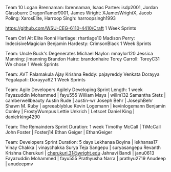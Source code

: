 Team 10
  Logan Brennaman: lbrennaman, Isaac Partee: isdp2001, Jordan Glassburn: DragonTamer9001, James Wright: XJamesWrightX, Jacob Poling: XarosElite, Harroop Singh: harroopsingh1993

  https://github.com/WSU-CEG-6110-4410/Craft
  1 Week Sprints

Team Ctrl Alt Elite 
  Ronni Hartlage: rhartlage10 
  Madison Perry: IndecisiveMagician 
  Benjamin Hardesty: CrimsonBlack 
  1 Week Sprints 
  
  
  Team: Uncle Buck's Degenerates
  Michael Naylor: mnaylor120
  Jessica Manning: jlmanning
  Brandon Haire: brandonhaire
  Torey Carroll: ToreyC31
  We chose 1 Week Sprints

Team: AVT
Palamakula Ajay Krishna Reddy: pajayreddy
Venkata Dorayya Yegalapati: Dorayya62
1 Week Sprints

Team: Agile Developers Agilely Developing
  Sprint Length: 1 week
	Fayazuddin Mohammed | fayu555
	William Mays | willm132
	Samantha Stetz | camberwellbeauty
	Austin Rude | austin-wr
	Joseph Behr | JosephBehr
	Shawn M. Ruby | agreeablyblue
	Kevin Logemann | kevinlogemann
	Benjamin Conley | FrostyWumpus
	Lettie Unkrich | Letscet
	Daniel King | danielrking4290

Team: The Remainders
  Sprint Duration: 1 week
  	Timothy McCall | TiMcCall
	John Foster | Fosterj14
	Ethan Geiger | EthanGeiger
	
Team: Developers
  Sprint Duration: 5 days
  	Lekhanaa Boyina | lekhanaa17
	Vinay Chakka | vinaychakka
	Surya Teja Sangepu | suryasangepu
	Revanth Krishna Cherukuri | cherukuri.31@wright.edu
	Jahnavi Bandi | janu0613
	Fayazuddin Mohammed | fayu555
	Prathyusha Narra | prathyu2719
	Anudeep | anudeepmv

